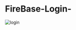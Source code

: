 # FireBase-Login-

![login](https://user-images.githubusercontent.com/71060268/97703513-c2e45700-1ad6-11eb-99ef-9a416dca678d.png)
